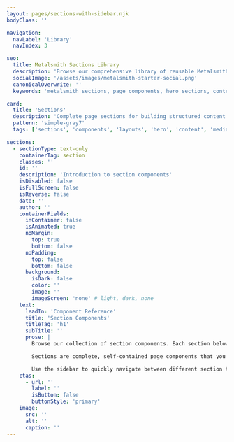 ```yaml
---
layout: pages/sections-with-sidebar.njk
bodyClass: ''

navigation:
  navLabel: 'Library'
  navIndex: 3

seo:
  title: Metalsmith Sections Library
  description: 'Browse our comprehensive library of reusable Metalsmith section components. Explore hero sections, media layouts, content patterns, and more for building modern static sites with structured content.'
  socialImage: '/assets/images/metalsmith-starter-social.png'
  canonicalOverwrite: ''
  keywords: 'metalsmith sections, page components, hero sections, content layouts, structured content components, static site sections'

card:
  title: 'Sections'
  description: 'Complete page sections for building structured content'
  pattern: 'simple-gray7'
  tags: ['sections', 'components', 'layouts', 'hero', 'content', 'media']

sections:
  - sectionType: text-only
    containerTag: section
    classes: ''
    id: ''
    description: 'Introduction to section components'
    isDisabled: false
    isFullScreen: false
    isReverse: false
    date: ''
    author: ''
    containerFields:
      inContainer: false
      isAnimated: true
      noMargin:
        top: true
        bottom: false
      noPadding:
        top: false
        bottom: false
      background:
        isDark: false
        color: ''
        image: ''
        imageScreen: 'none' # light, dark, none
    text:
      leadIn: 'Component Reference'
      title: 'Section Components'
      titleTag: 'h1'
      subTitle: ''
      prose: |
        Browse our collection of section components. Each section below includes live examples, configuration options, and implementation notes.

        Sections are complete, self-contained page components that you compose in your frontmatter to build pages. For architectural details, see [Section Anatomy](/section-anatomy/) and [From YAML to HTML](/yaml-to-html/).

        Use the sidebar to quickly navigate between different section types, or explore them all below.
    ctas:
      - url: ''
        label: ''
        isButton: false
        buttonStyle: 'primary'
    image:
      src: ''
      alt: ''
      caption: ''
---
```

